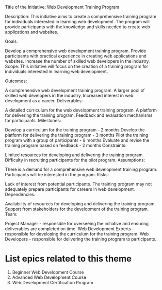 Title of the Initiative: Web Development Training Program

Description: This initiative aims to create a comprehensive training program for individuals interested in learning web development. The program will provide participants with the knowledge and skills needed to create web applications and websites.

Goals:

Develop a comprehensive web development training program.
Provide participants with practical experience in creating web applications and websites.
Increase the number of skilled web developers in the industry.
Scope: This initiative will focus on the creation of a training program for individuals interested in learning web development.

Outcomes:

A comprehensive web development training program.
A larger pool of skilled web developers in the industry.
Increased interest in web development as a career.
Deliverables:

A detailed curriculum for the web development training program.
A platform for delivering the training program.
Feedback and evaluation mechanisms for participants.
Milestones:

Develop a curriculum for the training program - 2 months
Develop the platform for delivering the training program - 3 months
Pilot the training program with a group of participants - 6 months
Evaluate and revise the training program based on feedback - 2 months
Constraints:

Limited resources for developing and delivering the training program.
Difficulty in recruiting participants for the pilot program.
Assumptions:

There is a demand for a comprehensive web development training program.
Participants will be interested in the program.
Risks:

Lack of interest from potential participants.
The training program may not adequately prepare participants for careers in web development.
Dependencies:

Availability of resources for developing and delivering the training program.
Support from stakeholders for the development of the training program.
Team:

Project Manager - responsible for overseeing the initiative and ensuring deliverables are completed on time.
Web Development Experts - responsible for developing the curriculum for the training program.
Web Developers - responsible for delivering the training program to participants.

# List epics related to this theme
1. Beginner Web Development Course
2. Advanced Web Development Course
3. Web Development Certification Program

